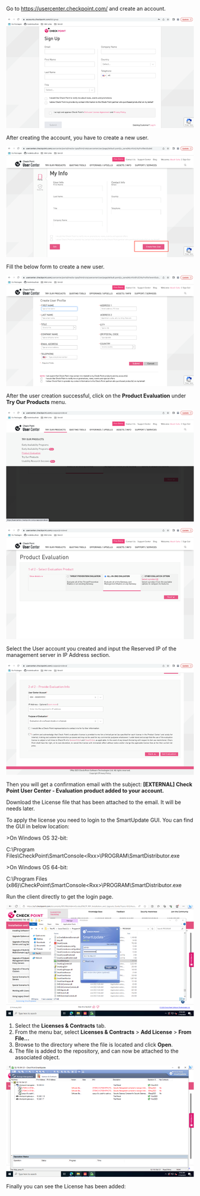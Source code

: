﻿Go to <https://usercenter.checkpoint.com/> and create an account.

![Alt_Text](images/Picture1.png?raw=true "Optional Title")

After creating the account, you have to create a new user.

![Alt_Text](images/Picture2.png?raw=true "Optional Title")

Fill the below form to create a new user.

![Alt_Text](images/Picture3.png?raw=true "Optional Title")

After the user creation successful, click on the **Product Evaluation** under **Try Our Products** menu.

![Alt_Text](images/Picture4.png?raw=true "Optional Title")

![Alt_Text](images/Picture5.png?raw=true "Optional Title")

Select the User account you created and input the Reserved IP of the management server in IP Address section.

![Alt_Text](images/Picture6.png?raw=true "Optional Title")

Then you will get a confirmation email with the subject: **[EXTERNAL] Check Point User Center - Evaluation product added to your account.** 

Download the License file that has been attached to the email. It will be needs later.

To apply the license you need to login to the SmartUpdate GUI. You can find the GUI in below location:

\>On Windows OS 32-bit:

C:\Program Files\CheckPoint\SmartConsole\<Rxx>\PROGRAM\SmartDistributor.exe

\>On Windows OS 64-bit:

C:\Program Files (x86)\CheckPoint\SmartConsole\<Rxx>\PROGRAM\SmartDistributor.exe

Run the client directly to get the login page.

![Alt_Text](images/Picture7.png?raw=true "Optional Title")

1. Select the **Licenses & Contracts** tab.
1. From the menu bar, select **Licenses & Contracts** > **Add License** > **From File...**
1. Browse to the directory where the file is located and click **Open**.
1. The file is added to the repository, and can now be attached to the associated object.

![Alt_Text](images/Picture8.png?raw=true "Optional Title")

Finally you can see the License has been added:


